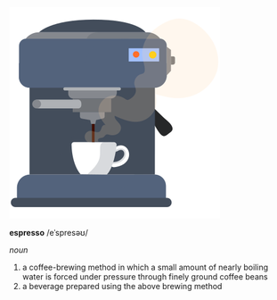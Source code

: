 <img class="header-logo" src="./static/espresso-machine.svg"/>

**espresso** /eˈspresəʊ/

*noun*

1. a coffee-brewing method in which a small amount of nearly boiling water is forced under pressure through finely ground coffee beans
2. a beverage prepared using the above brewing method
